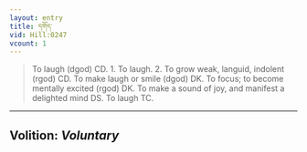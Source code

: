 ```yaml
---
layout: entry
title: དགོད་
vid: Hill:0247
vcount: 1
---
```

> To laugh (dgod) CD\. 1\. To laugh\. 2\. To grow weak, languid, indolent (rgod) CD\. To make laugh or smile (dgod) DK\. To focus; to become mentally excited (rgod) DK\. To make a sound of joy, and manifest a delighted mind DS\. To laugh TC\.

---
Volition: _Voluntary_
---

